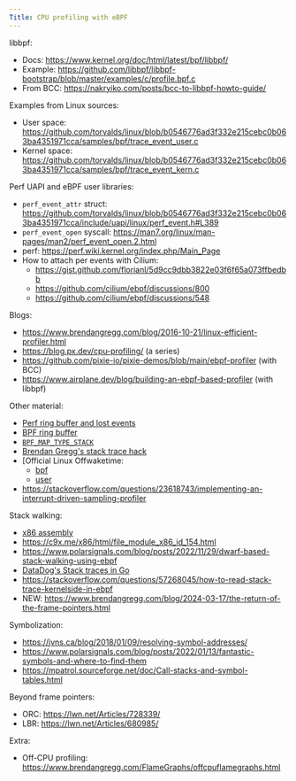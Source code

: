 ```yaml
---
Title: CPU profiling with eBPF
---
```


libbpf:
- Docs: https://www.kernel.org/doc/html/latest/bpf/libbpf/
- Example: https://github.com/libbpf/libbpf-bootstrap/blob/master/examples/c/profile.bpf.c
- From BCC: https://nakryiko.com/posts/bcc-to-libbpf-howto-guide/

Examples from Linux sources:
- User space: https://github.com/torvalds/linux/blob/b0546776ad3f332e215cebc0b063ba4351971cca/samples/bpf/trace_event_user.c
- Kernel space: https://github.com/torvalds/linux/blob/b0546776ad3f332e215cebc0b063ba4351971cca/samples/bpf/trace_event_kern.c

Perf UAPI and eBPF user libraries:
- `perf_event_attr` struct: https://github.com/torvalds/linux/blob/b0546776ad3f332e215cebc0b063ba4351971cca/include/uapi/linux/perf_event.h#L389
- `perf_event_open` syscall: https://man7.org/linux/man-pages/man2/perf_event_open.2.html
- perf: https://perf.wiki.kernel.org/index.php/Main_Page
- How to attach per events with Cilium:
  - https://gist.github.com/florianl/5d9cc9dbb3822e03f6f65a073ffbedbb
  - https://github.com/cilium/ebpf/discussions/800
  - https://github.com/cilium/ebpf/discussions/548

Blogs:
- https://www.brendangregg.com/blog/2016-10-21/linux-efficient-profiler.html
- https://blog.px.dev/cpu-profiling/ (a series)
- https://github.com/pixie-io/pixie-demos/blob/main/ebpf-profiler (with BCC)
- https://www.airplane.dev/blog/building-an-ebpf-based-profiler (with libbpf)

Other material:
- [Perf ring buffer and lost events](http://blog.itaysk.com/2020/04/20/ebpf-lost-events)
- [BPF ring buffer](https://www.kernel.org/doc/html/latest/bpf/ringbuf.html)
- [`BPF_MAP_TYPE_STACK`](https://www.kernel.org/doc/html/latest/bpf/map_queue_stack.html)
- [Brendan Gregg's stack trace hack](https://www.brendangregg.com/blog/2016-01-18/ebpf-stack-trace-hack.html)
- [Official Linux Offwaketime:
  - [bpf](https://elixir.bootlin.com/linux/latest/source/samples/bpf/offwaketime.bpf.c)
  - [user](https://elixir.bootlin.com/linux/latest/source/samples/bpf/offwaketime_user.c)
- https://stackoverflow.com/questions/23618743/implementing-an-interrupt-driven-sampling-profiler 

Stack walking:
- [x86 assembly](./X86-stack-walking.pdf)
- https://c9x.me/x86/html/file_module_x86_id_154.html
- https://www.polarsignals.com/blog/posts/2022/11/29/dwarf-based-stack-walking-using-ebpf
- [DataDog's Stack traces in Go](https://github.com/DataDog/go-profiler-notes/blob/main/stack-traces.md)
- https://stackoverflow.com/questions/57268045/how-to-read-stack-trace-kernelside-in-ebpf
- NEW: https://www.brendangregg.com/blog/2024-03-17/the-return-of-the-frame-pointers.html

Symbolization:
- https://jvns.ca/blog/2018/01/09/resolving-symbol-addresses/
- https://www.polarsignals.com/blog/posts/2022/01/13/fantastic-symbols-and-where-to-find-them
- https://mpatrol.sourceforge.net/doc/Call-stacks-and-symbol-tables.html

Beyond frame pointers:
- ORC: https://lwn.net/Articles/728339/
- LBR: https://lwn.net/Articles/680985/

Extra:
- Off-CPU profiling: https://www.brendangregg.com/FlameGraphs/offcpuflamegraphs.html
